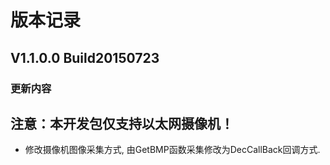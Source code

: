 ﻿# 版本记录



## V1.1.0.0 Build20150723
### 更新内容

## 注意：本开发包仅支持以太网摄像机！

* 修改摄像机图像采集方式, 由GetBMP函数采集修改为DecCallBack回调方式.

